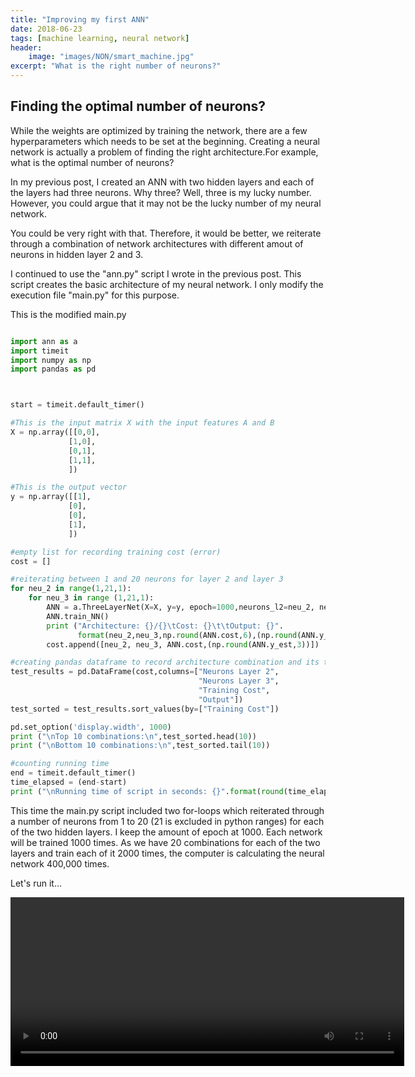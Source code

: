 ```yaml
---
title: "Improving my first ANN"
date: 2018-06-23
tags: [machine learning, neural network]
header:
    image: "images/NON/smart_machine.jpg"
excerpt: "What is the right number of neurons?"
---
```



## Finding the optimal number of neurons?

While the weights are optimized by training the network, there are a few
hyperparameters which needs to be set at the beginning. Creating a neural network
is actually a problem of finding the right architecture.For example, what
is the optimal number of neurons?

In my previous post, I created an ANN with two hidden layers and each of the layers
had three neurons. Why three? Well, three is my lucky number. However, you could argue
that it may not be the lucky number of my neural network.

You could be very right with that. Therefore, it would be better, we reiterate
through a combination of network architectures with different amout of neurons
in hidden layer 2 and 3.

I continued to use the "ann.py" script I wrote in the previous post. This script
creates the basic architecture of my neural network. I only modify the execution
file "main.py" for this purpose.

This is the modified main.py

```python

import ann as a
import timeit
import numpy as np
import pandas as pd



start = timeit.default_timer()

#This is the input matrix X with the input features A and B
X = np.array([[0,0],
             [1,0],
             [0,1],
             [1,1],
             ])

#This is the output vector
y = np.array([[1],
             [0],
             [0],
             [1],
             ])

#empty list for recording training cost (error)
cost = []

#reiterating between 1 and 20 neurons for layer 2 and layer 3
for neu_2 in range(1,21,1):
    for neu_3 in range (1,21,1):
        ANN = a.ThreeLayerNet(X=X, y=y, epoch=1000,neurons_l2=neu_2, neurons_l3=neu_3 )
        ANN.train_NN()
        print ("Architecture: {}/{}\tCost: {}\t\tOutput: {}".
               format(neu_2,neu_3,np.round(ANN.cost,6),(np.round(ANN.y_est,3)).flatten()))
        cost.append([neu_2, neu_3, ANN.cost,(np.round(ANN.y_est,3))])

#creating pandas dataframe to record architecture combination and its training cost
test_results = pd.DataFrame(cost,columns=["Neurons Layer 2",
                                          "Neurons Layer 3",
                                          "Training Cost",
                                          "Output"])
test_sorted = test_results.sort_values(by=["Training Cost"])

pd.set_option('display.width', 1000)
print ("\nTop 10 combinations:\n",test_sorted.head(10))
print ("\nBottom 10 combinations:\n",test_sorted.tail(10))

#counting running time
end = timeit.default_timer()
time_elapsed = (end-start)
print ("\nRunning time of script in seconds: {}".format(round(time_elapsed,5)))

```

This time the main.py script included two for-loops which reiterated through
a number of neurons from 1 to 20 (21 is excluded in python ranges) for each
of the two hidden layers. I keep the amount of epoch at 1000. Each
network will be trained 1000 times. As we have 20 combinations for each of the
two layers and train each of it 2000 times, the computer is calculating the
neural network 400,000 times.

Let's run it...

<video width="630" height="270" controls="controls">
  <source src="/images/NON/main_py_non.mp4" type="video/mp4">
</video>













